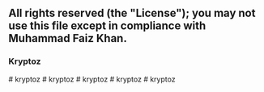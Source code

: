 ## All rights reserved (the "License"); you may not use this file except in compliance with Muhammad Faiz Khan. 
### Kryptoz
#   k r y p t o z  
 #   k r y p t o z  
 #   k r y p t o z  
 #   k r y p t o z  
 #   k r y p t o z  
 